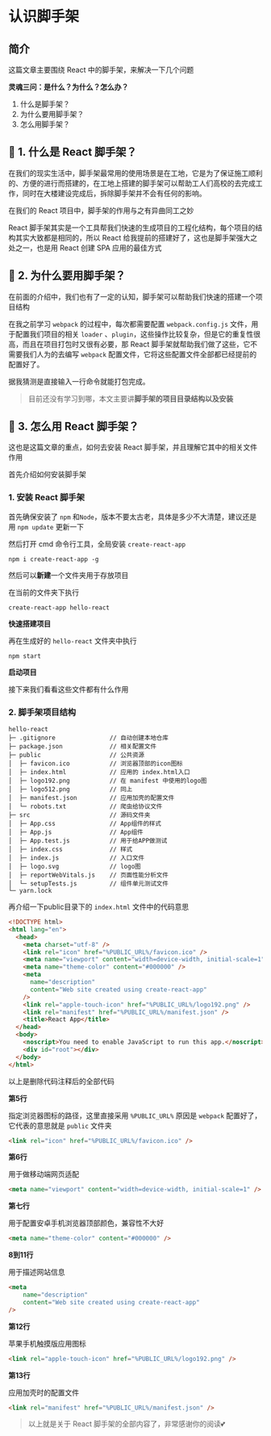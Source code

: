 #  认识脚手架

## 简介

这篇文章主要围绕 React 中的脚手架，来解决一下几个问题

**灵魂三问：是什么？为什么？怎么办？**

1. 什么是脚手架？
2. 为什么要用脚手架？
3. 怎么用脚手架？

## 🍕 1. 什么是 React 脚手架？

在我们的现实生活中，脚手架最常用的使用场景是在工地，它是为了保证施工顺利的、方便的进行而搭建的，在工地上搭建的脚手架可以帮助工人们高校的去完成工作，同时在大楼建设完成后，拆除脚手架并不会有任何的影响。

在我们的 React 项目中，脚手架的作用与之有异曲同工之妙

React 脚手架其实是一个工具帮我们快速的生成项目的工程化结构，每个项目的结构其实大致都是相同的，所以 React 给我提前的搭建好了，这也是脚手架强大之处之一，也是用 React 创建 SPA 应用的最佳方式

## 🍔 2. 为什么要用脚手架？

在前面的介绍中，我们也有了一定的认知，脚手架可以帮助我们快速的搭建一个项目结构

在我之前学习 `webpack` 的过程中，每次都需要配置 `webpack.config.js` 文件，用于配置我们项目的相关 `loader` 、`plugin`，这些操作比较复杂，但是它的重复性很高，而且在项目打包时又很有必要，那 React 脚手架就帮助我们做了这些，它不需要我们人为的去编写 `webpack` 配置文件，它将这些配置文件全部都已经提前的配置好了。

据我猜测是直接输入一行命令就能打包完成。

> 目前还没有学习到哪，本文主要讲**脚手架的项目目录结构以及安装**

## 🍟 3. 怎么用 React 脚手架？

这也是这篇文章的重点，如何去安装 React 脚手架，并且理解它其中的相关文件作用

首先介绍如何安装脚手架

### 1. 安装 React 脚手架

首先确保安装了 `npm` 和`Node`，版本不要太古老，具体是多少不大清楚，建议还是用  `npm update` 更新一下

然后打开 cmd 命令行工具，全局安装 `create-react-app`

```shell
npm i create-react-app -g
```

然后可以**新建**一个文件夹用于存放项目

在当前的文件夹下执行

```shell
create-react-app hello-react
```

**快速搭建项目**

再在生成好的 `hello-react` 文件夹中执行

```shell
npm start
```

**启动项目**

接下来我们看看这些文件都有什么作用

### 2. 脚手架项目结构

```
hello-react
├─ .gitignore               // 自动创建本地仓库
├─ package.json             // 相关配置文件
├─ public                   // 公共资源
│  ├─ favicon.ico           // 浏览器顶部的icon图标
│  ├─ index.html            // 应用的 index.html入口
│  ├─ logo192.png           // 在 manifest 中使用的logo图
│  ├─ logo512.png           // 同上
│  ├─ manifest.json         // 应用加壳的配置文件
│  └─ robots.txt            // 爬虫给协议文件
├─ src                      // 源码文件夹
│  ├─ App.css               // App组件的样式
│  ├─ App.js                // App组件
│  ├─ App.test.js           // 用于给APP做测试
│  ├─ index.css             // 样式
│  ├─ index.js              // 入口文件
│  ├─ logo.svg              // logo图
│  ├─ reportWebVitals.js    // 页面性能分析文件
│  └─ setupTests.js         // 组件单元测试文件
└─ yarn.lock
```

再介绍一下public目录下的 `index.html` 文件中的代码意思

```html
<!DOCTYPE html>
<html lang="en">
  <head>
    <meta charset="utf-8" />
    <link rel="icon" href="%PUBLIC_URL%/favicon.ico" />
    <meta name="viewport" content="width=device-width, initial-scale=1" />
    <meta name="theme-color" content="#000000" />
    <meta
      name="description"
      content="Web site created using create-react-app"
    />
    <link rel="apple-touch-icon" href="%PUBLIC_URL%/logo192.png" />
    <link rel="manifest" href="%PUBLIC_URL%/manifest.json" />
    <title>React App</title>
  </head>
  <body>
    <noscript>You need to enable JavaScript to run this app.</noscript>
    <div id="root"></div>
  </body>
</html>
```

以上是删除代码注释后的全部代码

**第5行**

指定浏览器图标的路径，这里直接采用 `%PUBLIC_URL%` 原因是 `webpack` 配置好了，它代表的意思就是 `public` 文件夹

```html
<link rel="icon" href="%PUBLIC_URL%/favicon.ico" />
```

**第6行**

用于做移动端网页适配

```html
<meta name="viewport" content="width=device-width, initial-scale=1" />
```

**第七行**

用于配置安卓手机浏览器顶部颜色，兼容性不大好

```html
<meta name="theme-color" content="#000000" />
```

**8到11行**

用于描述网站信息

```html
<meta
	name="description"
    content="Web site created using create-react-app"
/>
```

**第12行**

苹果手机触摸版应用图标

```html
<link rel="apple-touch-icon" href="%PUBLIC_URL%/logo192.png" />
```

**第13行**

应用加壳时的配置文件

```html
<link rel="manifest" href="%PUBLIC_URL%/manifest.json" />
```

> 以上就是关于 React 脚手架的全部内容了，非常感谢你的阅读💕

